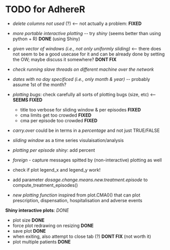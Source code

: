 # TODO for AdhereR

  - *delete columns not used* (?) <-- not actually a problem: **FIXED**
  
  - *more portable interactive plotting* -- try *shiny* (seems better than using python + R)  **DONE** (using Shiny)
  
  - *given vector of windows (i.e., not only uniformly sliding)*  <-- there does not seem to be a good usecase for it and can be already done by setting the OW; maybe discuss it somewhere? **DONT FIX**
  
  - *check running slave threads on different machine over the network*
  
  - *dates with no day specificed (i.e., only month & year)* -- probably assume 1st of the month?
  
  - *plotting bugs*: check carefully all sorts of plotting bugs (size, etc)  <-- **SEEMS FIXED**
    + title too verbose for sliding window & per episodes  **FIXED**
    + cma limits get too crowded  **FIXED**
    + cma per episode too crowded  **FIXED**
    
  - *carry.over* could be in terms in a *percentage* and not just TRUE/FALSE
  
  - *sliding window* as a time series visulaisation/analysis
  
  - *plotting per episode shiny*: add percent
  
  - *foreign* - capture messages spitted by (non-interactive) plotting as well
  
  - check if plot legend_x and legend_y work!
  
  - add parameter *dosage.change.means.new.treatment.episode* to compute_treatment_episodes()
  
  - *new plotting function* inspired from plot.CMA0() that can plot prescription, dispensation, hospitalisation and adverse events
  
**Shiny interactive plots**:  *DONE*

  - plot size   **DONE**
  - force plot redrawing on resizing   **DONE**
  - save plot   **DONE**
  - when exiting, also attempt to close tab (?)   **DONT FIX** (not worth it)
  - plot multiple patients  **DONE**
  
  
  